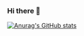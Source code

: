 ### Hi there 👋

<!--
**zhangferry/zhangferry** is a ✨ _special_ ✨ repository because its `README.md` (this file) appears on your GitHub profile.

Here are some ideas to get you started:

- 🔭 I’m currently working on iQIYI
- 🌱 I’m currently learning Swift
- 📫 How to reach me: https://zhangferry.com
- 🤔 I’m looking for help with contributors for [iOSWeeklyLearning](https://github.com/zhangferry/iOSWeeklyLearning)
-->

[![Anurag's GitHub stats](https://github-readme-stats.vercel.app/api?username=zhangferry)](https://github.com/anuraghazra/github-readme-stats)
